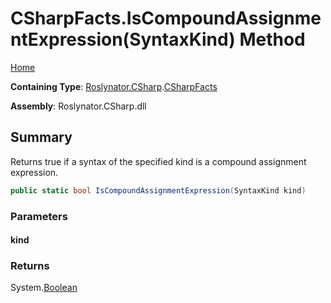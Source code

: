 <a name="_top"></a>

# CSharpFacts\.IsCompoundAssignmentExpression\(SyntaxKind\) Method

[Home](../../../../README.md#_top)

**Containing Type**: [Roslynator.CSharp](../../README.md#_top)\.[CSharpFacts](../README.md#_top)

**Assembly**: Roslynator\.CSharp\.dll

## Summary

Returns true if a syntax of the specified kind is a compound assignment expression\.

```csharp
public static bool IsCompoundAssignmentExpression(SyntaxKind kind)
```

### Parameters

#### kind

### Returns

System\.[Boolean](https://docs.microsoft.com/en-us/dotnet/api/system.boolean)

